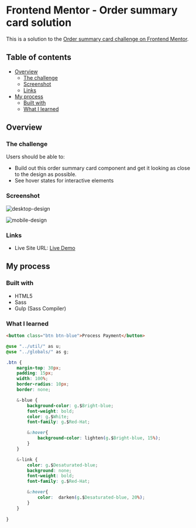 # Frontend Mentor - Order summary card solution

This is a solution to the [Order summary card challenge on Frontend Mentor](https://www.frontendmentor.io/challenges/order-summary-component-QlPmajDUj).

## Table of contents

- [Overview](#overview)
  - [The challenge](#the-challenge)
  - [Screenshot](#screenshot)
  - [Links](#links)
- [My process](#my-process)
  - [Built with](#built-with)
  - [What I learned](#what-i-learned)

## Overview

### The challenge

Users should be able to:

- Build out this order summary card component and get it looking as close to the design as possible.
- See hover states for interactive elements

### Screenshot

![desktop-design](https://user-images.githubusercontent.com/58538880/138966012-aa6e5fe5-eadc-49f6-8c9a-60e1401945dd.jpg)

![mobile-design](https://user-images.githubusercontent.com/58538880/138966017-a7b37da6-4ea8-43bc-af69-465b1377dc4d.jpg)

### Links

- Live Site URL: [Live Demo](https://rluna15.github.io/order-summary-component/)

## My process

### Built with

- HTML5
- Sass
- Gulp (Sass Compiler)


### What I learned

```html
<button class="btn btn-blue">Process Payment</button>
```

```css
@use "../util/" as u;
@use "../globals/" as g;

.btn {
    margin-top: 30px;
    padding: 15px;
    width: 100%;
    border-radius: 10px;
    border: none;

    &-blue {
        background-color: g.$Bright-blue;
        font-weight: bold;
        color: g.$White;
        font-family: g.$Red-Hat;

        &:hover{
            background-color: lighten(g.$Bright-blue, 15%);
        }
    }

    &-link {
        color: g.$Desaturated-blue;
        background: none;
        font-weight: bold;
        font-family: g.$Red-Hat;

        &:hover{
            color:  darken(g.$Desaturated-blue, 20%);
        }
    }
    
}
```
